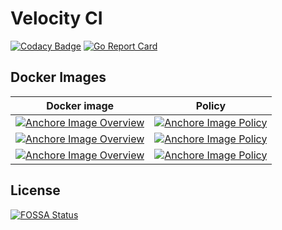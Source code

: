 # Velocity CI

[![Codacy Badge](https://api.codacy.com/project/badge/Grade/e18236b6f6df49999e1f68a9a6d11e36)](https://app.codacy.com/app/VJftw/velocity?utm_source=github.com&utm_medium=referral&utm_content=velocity-ci/velocity&utm_campaign=Badge_Grade_Settings)
[![Go Report Card](https://goreportcard.com/badge/github.com/velocity-ci/velocity)](https://goreportcard.com/report/github.com/velocity-ci/velocity)

## Docker Images
| Docker image | Policy |
|--------------|--------|
| [![Anchore Image Overview](https://anchore.io/service/badges/image/2a3a928c8b03aa0582825a0e7a5a7696139e2f1597e038d6ec6e942d534bed54)](https://anchore.io/image/dockerhub/civelocity%2Farchitect%3Alatest) | [![Anchore Image Policy](https://anchore.io/service/badges/policy/2a3a928c8b03aa0582825a0e7a5a7696139e2f1597e038d6ec6e942d534bed54?registry=dockerhub&repository=civelocity/architect&tag=latest)](https://anchore.io) |
| [![Anchore Image Overview](https://anchore.io/service/badges/image/79cf9efd3e77eece054d5e70e8589834f3fbc6238a257af98f39228456303265)](https://anchore.io/image/dockerhub/civelocity%2Fbuilder%3Alatest) | [![Anchore Image Policy](https://anchore.io/service/badges/policy/79cf9efd3e77eece054d5e70e8589834f3fbc6238a257af98f39228456303265?registry=dockerhub&repository=civelocity/builder&tag=latest)](https://anchore.io) |
| [![Anchore Image Overview](https://anchore.io/service/badges/image/0487053fa0626bb2ee43c52bca65571a0302ed7569dc982e658fb4cc7be4c8ee)](https://anchore.io/image/dockerhub/civelocity%2Fweb%3Alatest) | [![Anchore Image Policy](https://anchore.io/service/badges/policy/0487053fa0626bb2ee43c52bca65571a0302ed7569dc982e658fb4cc7be4c8ee?registry=dockerhub&repository=civelocity/web&tag=latest)](https://anchore.io) |



## License
[![FOSSA Status](https://app.fossa.io/api/projects/git%2Bgithub.com%2Fvelocity-ci%2Fvelocity.svg?type=large)](https://app.fossa.io/projects/git%2Bgithub.com%2Fvelocity-ci%2Fvelocity?ref=badge_large)
